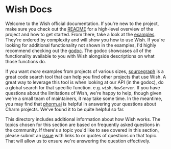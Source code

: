 # Wish Docs

Welcome to the Wish official documentation. If you're new to the project, make
sure you check out the [README][README] for a high-level overview of the project
and how to get started. From there, take a look at the [examples][examples].
They're ordered by complexity and will show you how to use Wish. If you're
looking for additional functionality not shown in the examples, I'd highly
recommend checking out the [godoc][pkg.go.dev]. The godoc showcases all of the
functionality available to you with Wish alongside descriptions on what those
functions do.

If you want *more* examples from projects of various sizes,
[sourcegraph][sourcegraph] is a great code search tool that can help you find
other projects that use Wish. A great way to leverage this tool is when looking
at our API (in the godoc), do a global search for that specific function. e.g.
`wish.NewServer`. If you have questions about the limitations of Wish, we're
happy to help, though given we're a small team of maintainers, it may take some
time. In the meantime, you may find that [phorm.ai][phorm] is helpful in
answering your questions about Charm projects. We've found it to be quite
helpful so far.

This directory includes additional information about how Wish works. The topics
chosen for this section are based on frequently asked questions in the
community. If there's a topic you'd like to see covered in this section, please
submit an [issue][issue] with links to or quotes of questions on that topic.
That will allow us to ensure we're answering the question effectively.

[README]: https://github.com/charmbracelet/wish?tab=readme-ov-file#wish
[examples]: https://github.com/charmbracelet/wish/tree/main/examples#wish-examples
[pkg.go.dev]:https://pkg.go.dev/github.com/charmbracelet/wish
[issue]: https://github.com/charmbracelet/wish/issues/new/choose
[phorm]: https://www.phorm.ai
[sourcegraph]: https://sourcegraph.com/search?q=context:global+wish.NewServer&patternType=keyword&sm=0
